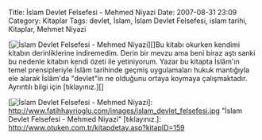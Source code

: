 Title: İslam Devlet Felsefesi - Mehmed Niyazi
Date: 2007-08-31 23:09
Category: Kitaplar
Tags: devlet, İslam, İslam Devlet Felsefesi, islam tarihi, Kitaplar, Mehmet Niyazi

[![İslam Devlet Felsefesi - Mehmed Niyazi][]][]Bu kitabı okurken kendimi
kitabın derinliklerine indiremedim. Derin bir mevzu ama beni biraz aştı
sanki bu nedenle kitabın kendi özeti ile yetiniyorum. Yazar bu kitapta
İslâm'ın temel prensipleriyle İslâm tarihinde geçmiş uygulamaları hukuk
mantığıyla ele alarak İslâm'da "devlet"in ne olduğunu ortaya koymaya
çalışmaktadır. Ayrıntılı bilgi için [tıklayınız.][]

  [İslam Devlet Felsefesi - Mehmed Niyazi]: http://www.fatihhayrioglu.com/images/islam_devlet_felsefesi.kucukresim.jpg
  [![İslam Devlet Felsefesi - Mehmed Niyazi][]]: http://www.fatihhayrioglu.com/images/islam_devlet_felsefesi.jpg
    "İslam Devlet Felsefesi - Mehmed Niyazi"
  [tıklayınız.]: http://www.otuken.com.tr/kitapdetay.asp?kitapID=159
